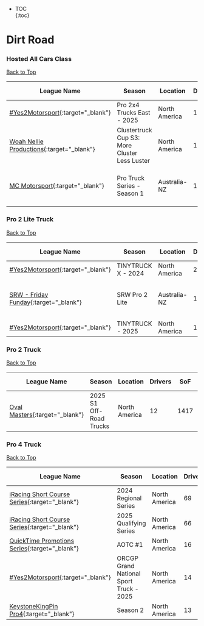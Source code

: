 * TOC  
{:toc}

# Dirt Road

### Hosted All Cars Class

[Back to Top](#)  

| League Name | Season | Location | Drivers | SoF | Setup | Upcoming Race | New York | London | Sydney |
|--------------------------------------------------------------------------------------------------------------------|---------------------------------------------|-------------|-------|----|-----|--------------------------------|----------------------------|----------------------------|-----------------------------|
|[\#Yes2Motorsport](https://members.iracing.com/membersite/member/LeagueView.do?league=5789){:target="_blank"} |Pro 2x4 Trucks East \- 2025 |North America |18 |2675 |Fixed | | | | |
|[Woah Nellie Productions](https://members.iracing.com/membersite/member/LeagueView.do?league=7047){:target="_blank"} |Clustertruck Cup S3: More Cluster Less Luster |North America |15 |1826 | | | | | |
|[MC Motorsport](https://members.iracing.com/membersite/member/LeagueView.do?league=11035){:target="_blank"} |Pro Truck Series \- Season 1 |Australia-NZ |13 |1413 |Fixed |Detroit Grand Prix at Belle Isle |Thu, February 13 03:00AM EST |Thu, February 13 08:00AM GMT |Thu, February 13 07:00PM AEDT |

### Pro 2 Lite Truck

[Back to Top](#)  

| League Name | Season | Location | Drivers | SoF | Setup | Upcoming Race | New York | London | Sydney |
|------------------------------------------------------------------------------------------------------------------|-------------------|-------------|-------|----|-----|--------------------------------|----------------------------|----------------------------|-----------------------------|
|[\#Yes2Motorsport](https://members.iracing.com/membersite/member/LeagueView.do?league=5789){:target="_blank"} |TINYTRUCK X \- 2024 |North America |27 |2807 |Fixed | | | | |
|[SRW \- Friday Funday](https://members.iracing.com/membersite/member/LeagueView.do?league=11201){:target="_blank"} |SRW Pro 2 Lite |Australia-NZ |13 |1522 | |Daytona Rallycross and Dirt Road |Fri, February 14 03:30AM EST |Fri, February 14 08:30AM GMT |Fri, February 14 07:30PM AEDT |
|[\#Yes2Motorsport](https://members.iracing.com/membersite/member/LeagueView.do?league=5789){:target="_blank"} |TINYTRUCK \- 2025 |North America |11 |2844 |Fixed | | | | |

### Pro 2 Truck

[Back to Top](#)  

| League Name | Season | Location | Drivers | SoF | Setup | Upcoming Race | New York | London | Sydney |
|---------------------------------------------------------------------------------------------------------|------------------------|-------------|-------|----|-----|-------------|--------|------|------|
|[Oval Masters](https://members.iracing.com/membersite/member/LeagueView.do?league=9053){:target="_blank"} |2025 S1 Off\-Road Trucks |North America |12 |1417 |Fixed | | | | |

### Pro 4 Truck

[Back to Top](#)  

| League Name | Season | Location | Drivers | SoF | Setup | Upcoming Race | New York | London | Sydney |
|------------------------------------------------------------------------------------------------------------------------|----------------------------------------|-------------|-------|----|-----|----------------------|----------------------------|----------------------------|-----------------------------|
|[iRacing Short Course Series](https://members.iracing.com/membersite/member/LeagueView.do?league=3946){:target="_blank"} |2024 Regional Series |North America |69 |3115 |Open | | | | |
|[iRacing Short Course Series](https://members.iracing.com/membersite/member/LeagueView.do?league=3946){:target="_blank"} |2025 Qualifying Series |North America |66 |3993 |Open | | | | |
|[QuickTime Promotions Series](https://members.iracing.com/membersite/member/LeagueView.do?league=8389){:target="_blank"} |AOTC \#1 |North America |16 |1863 | | | | | |
|[\#Yes2Motorsport](https://members.iracing.com/membersite/member/LeagueView.do?league=5789){:target="_blank"} |ORCGP Grand National Sport Truck \- 2025 |North America |14 |2622 |Fixed |Atlanta Motor Speedway |Sat, February 15 11:40PM EST |Sun, February 16 04:40AM GMT |Sun, February 16 03:40PM AEDT |
|[KeystoneKingPin Pro4](https://members.iracing.com/membersite/member/LeagueView.do?league=11414){:target="_blank"} |Season 2 |North America |13 |1357 |Both | | | | |

